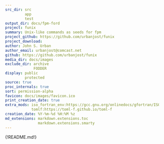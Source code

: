 ```yaml
---
src_dir: src
         app
         test
output_dir: docs/fpm-ford
project: funix
summary: Unix-like commands as seeds for fpm
project_github: https://github.com/urbanjost/funix
project_download:
author: John S. Urban
author_email: urbanjost@comcast.net
github: https://github.com/urbanjost/funix
media_dir: docs/images
exclude_dir: archive
             FODDER
display: public
         protected
source: true
proc_internals: true
sort: permission-alpha
favicon: docs/images/favicon.ico
print_creation_date: true
extra_mods: iso_fortran_env:https://gcc.gnu.org/onlinedocs/gfortran/ISO_005fFORTRAN_005fENV.html
            tomlf:https://toml-f.github.io/toml-f
creation_date: %Y-%m-%d %H:%M %z
md_extensions: markdown.extensions.toc
               markdown.extensions.smarty
---
```


{!README.md!}
